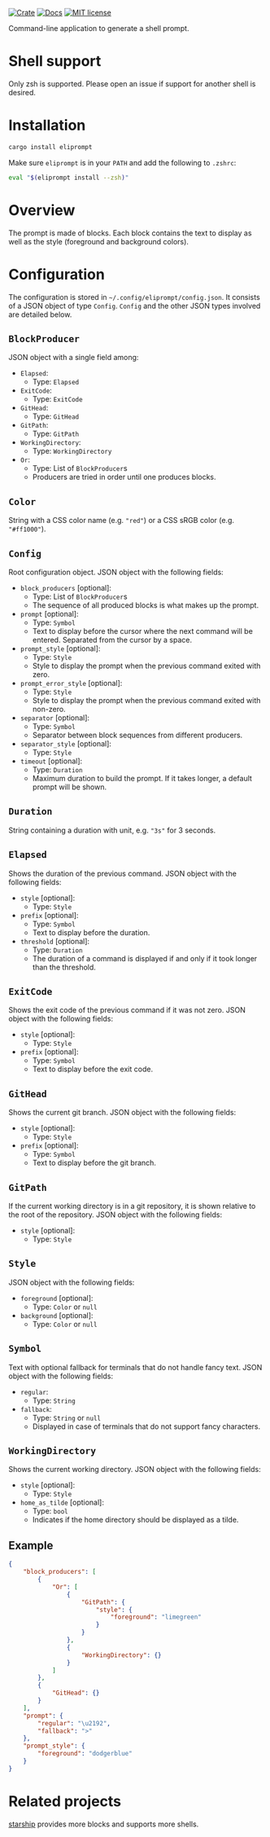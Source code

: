 [![Crate](https://img.shields.io/crates/v/eliprompt.svg?style=flat-square&logo=rust)](https://crates.io/crates/eliprompt)
[![Docs](https://img.shields.io/badge/docs-eliprompt-blue?style=flat-square)](https://docs.rs/eliprompt)
[![MIT license](https://img.shields.io/badge/license-MIT-blue.svg?style=flat-square)](https://opensource.org/licenses/MIT)

<!-- cargo-sync-readme start -->

Command-line application to generate a shell prompt.

# Shell support
Only zsh is supported. Please open an issue if support for another shell is desired.

# Installation
```sh
cargo install eliprompt
```

Make sure `eliprompt` is in your `PATH` and add the following to `.zshrc`:
```sh
eval "$(eliprompt install --zsh)"
```

# Overview
The prompt is made of blocks. Each block contains the text to display as well as the style
(foreground and background colors).

# Configuration
The configuration is stored in `~/.config/eliprompt/config.json`. It consists of a JSON object
of type `Config`. `Config` and the other JSON types involved are detailed below.

## `BlockProducer`
JSON object with a single field among:
- `Elapsed`:
  - Type: `Elapsed`
- `ExitCode`:
  - Type: `ExitCode`
- `GitHead`:
  - Type: `GitHead`
- `GitPath`:
  - Type: `GitPath`
- `WorkingDirectory`:
  - Type: `WorkingDirectory`
- `Or`:
  - Type: List of `BlockProducer`s
  - Producers are tried in order until one produces blocks.

## `Color`
String with a CSS color name (e.g. `"red"`) or a CSS sRGB color (e.g. `"#ff1000"`).

## `Config`
Root configuration object. JSON object with the following fields:
- `block_producers` [optional]:
  - Type: List of `BlockProducer`s
  - The sequence of all produced blocks is what makes up the prompt.
- `prompt` [optional]:
  - Type: `Symbol`
  - Text to display before the cursor where the next command will be entered. Separated from the
cursor by a space.
- `prompt_style` [optional]:
  - Type: `Style`
  - Style to display the prompt when the previous command exited with zero.
- `prompt_error_style` [optional]:
  - Type: `Style`
  - Style to display the prompt when the previous command exited with non-zero.
- `separator` [optional]:
  - Type: `Symbol`
  - Separator between block sequences from different producers.
- `separator_style` [optional]:
  - Type: `Style`
- `timeout` [optional]:
  - Type: `Duration`
  - Maximum duration to build the prompt. If it takes longer, a default prompt will be shown.

## `Duration`
String containing a duration with unit, e.g. `"3s"` for 3 seconds.

## `Elapsed`
Shows the duration of the previous command. JSON object with the following fields:
- `style` [optional]:
  - Type: `Style`
- `prefix` [optional]:
  - Type: `Symbol`
  - Text to display before the duration.
- `threshold` [optional]:
  - Type: `Duration`
  - The duration of a command is displayed if and only if it took longer than the threshold.

## `ExitCode`
Shows the exit code of the previous command if it was not zero. JSON object with the following
fields:
- `style` [optional]:
  - Type: `Style`
- `prefix` [optional]:
  - Type: `Symbol`
  - Text to display before the exit code.

## `GitHead`
Shows the current git branch. JSON object with the following fields:
- `style` [optional]:
  - Type: `Style`
- `prefix` [optional]:
  - Type: `Symbol`
  - Text to display before the git branch.

## `GitPath`
If the current working directory is in a git repository, it is shown relative to the root of the
repository. JSON object with the following fields:
- `style` [optional]:
  - Type: `Style`

## `Style`
JSON object with the following fields:
- `foreground` [optional]:
  - Type: `Color` or `null`
- `background` [optional]:
  - Type: `Color` or `null`

## `Symbol`
Text with optional fallback for terminals that do not handle fancy text. JSON object with the
following fields:
- `regular`:
  - Type: `String`
- `fallback`:
  - Type: `String` or `null`
  - Displayed in case of terminals that do not support fancy characters.

## `WorkingDirectory`
Shows the current working directory. JSON object with the following fields:
- `style` [optional]:
  - Type: `Style`
- `home_as_tilde` [optional]:
  - Type: `bool`
  - Indicates if the home directory should be displayed as a tilde.

## Example
```json
{
    "block_producers": [
        {
            "Or": [
                {
                    "GitPath": {
                        "style": {
                            "foreground": "limegreen"
                        }
                    }
                },
                {
                    "WorkingDirectory": {}
                }
            ]
        },
        {
            "GitHead": {}
        }
    ],
    "prompt": {
        "regular": "\u2192",
        "fallback": ">"
    },
    "prompt_style": {
        "foreground": "dodgerblue"
    }
}
```

# Related projects
[starship](https://github.com/starship/starship) provides more blocks and supports more shells.

<!-- cargo-sync-readme end -->
